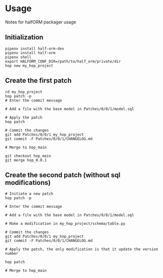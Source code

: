 # Usage

Notes for halfORM packager usage

## Initialization

```
pipenv install half-orm-dev
pipenv install half-orm
pipenv shell
export HALFORM_CONF_DIR=/path/to/half_orm/private/dir 
hop new my_hop_project
```

## Create the first patch

```
cd my_hop_project
hop patch -p
# Enter the commit message

# Add a file with the base model in Patches/0/0/1/model.sql

# Apply the patch
hop patch

# Commit the changes
git add Patches/0/0/1 my_hop_project
git commit -F Patches/0/0/1/CHANGELOG.md

# Merge to hop_main

git checkout hop_main
git merge hop_0.0.1
```

## Create the second patch (without sql modifications)

```
# Initiate a new patch
hop patch -p

# Enter the commit message

# Add a file with the base model in Patches/0/0/1/model.sql

# Make a modification in my_hop_project/schema/table.py

# Commit the changes
git add Patches/0/0/1 my_hop_project
git commit -F Patches/0/0/1/CHANGELOG.md

# Apply the patch, the only modification is that it update the version number

hop patch

# Merge to hop_main
```
